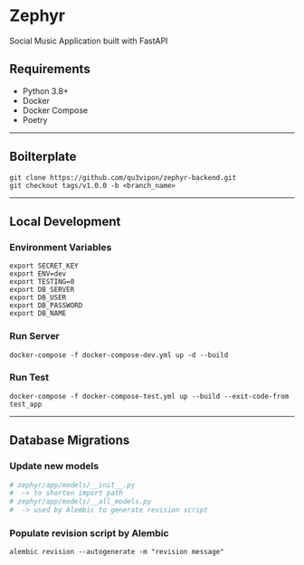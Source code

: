 # Zephyr

Social Music Application built with FastAPI

## Requirements

- Python 3.8+
- Docker
- Docker Compose
- Poetry

<hr>

## Boilterplate

```shell
git clone https://github.com/qu3vipon/zephyr-backend.git
git checkout tags/v1.0.0 -b <branch_name>
```

<hr>

## Local Development

### Environment Variables

```shell
export SECRET_KEY
export ENV=dev
export TESTING=0
export DB_SERVER
export DB_USER
export DB_PASSWORD
export DB_NAME
```

### Run Server

```shell
docker-compose -f docker-compose-dev.yml up -d --build
```

### Run Test

```shell
docker-compose -f docker-compose-test.yml up --build --exit-code-from test_app
```

<hr>

## Database Migrations

### Update new models

```python
# zephyr/app/models/__init__.py 
#  -> to shorten import path
# zephyr/app/models/__all_models.py 
#  -> used by Alembic to generate revision script
```

### Populate revision script by Alembic

```shell
alembic revision --autogenerate -m "revision message"
```
